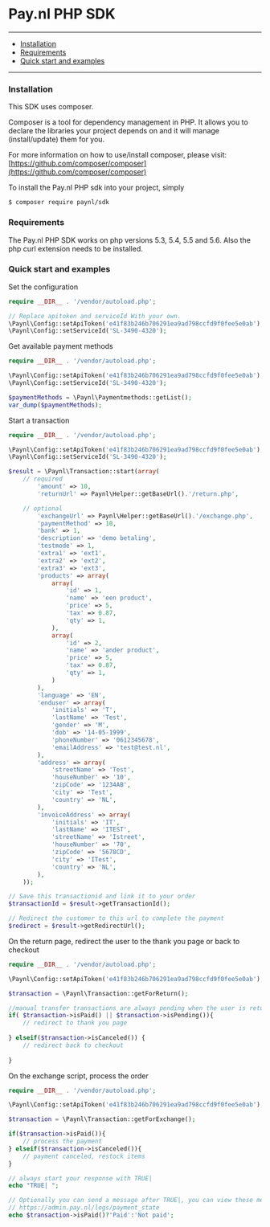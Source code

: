 # Pay.nl PHP SDK

---

- [Installation](#installation)
- [Requirements](#requirements)
- [Quick start and examples](#quick-start-and-examples)

---

### Installation

This SDK uses composer.

Composer is a tool for dependency management in PHP. It allows you to declare the libraries your project depends on and it will manage (install/update) them for you.

For more information on how to use/install composer, please visit: [https://github.com/composer/composer](https://github.com/composer/composer)

To install the Pay.nl PHP sdk into your project, simply

	$ composer require paynl/sdk

### Requirements

The Pay.nl PHP SDK works on php versions 5.3, 5.4, 5.5 and 5.6.
Also the php curl extension needs to be installed.

### Quick start and examples

Set the configuration
```php
require __DIR__ . '/vendor/autoload.php';

// Replace apitoken and serviceId With your own.
\Paynl\Config::setApiToken('e41f83b246b706291ea9ad798ccfd9f0fee5e0ab');
\Paynl\Config::setServiceId('SL-3490-4320');
```

Get available payment methods
```php
require __DIR__ . '/vendor/autoload.php';

\Paynl\Config::setApiToken('e41f83b246b706291ea9ad798ccfd9f0fee5e0ab');
\Paynl\Config::setServiceId('SL-3490-4320');

$paymentMethods = \Paynl\Paymentmethods::getList();
var_dump($paymentMethods);
```

Start a transaction
```php
require __DIR__ . '/vendor/autoload.php';

\Paynl\Config::setApiToken('e41f83b246b706291ea9ad798ccfd9f0fee5e0ab');
\Paynl\Config::setServiceId('SL-3490-4320');

$result = \Paynl\Transaction::start(array(
    // required
        'amount' => 10,
        'returnUrl' => Paynl\Helper::getBaseUrl().'/return.php',

    // optional
        'exchangeUrl' => Paynl\Helper::getBaseUrl().'/exchange.php',
        'paymentMethod' => 10,
        'bank' => 1,
        'description' => 'demo betaling',
        'testmode' => 1,
        'extra1' => 'ext1',
        'extra2' => 'ext2',
        'extra3' => 'ext3',
        'products' => array(
            array(
                'id' => 1,
                'name' => 'een product',
                'price' => 5,
                'tax' => 0.87,
                'qty' => 1,
            ),
            array(
                'id' => 2,
                'name' => 'ander product',
                'price' => 5,
                'tax' => 0.87,
                'qty' => 1,
            )
        ),
        'language' => 'EN',
        'enduser' => array(
            'initials' => 'T',
            'lastName' => 'Test',
            'gender' => 'M',
            'dob' => '14-05-1999',
            'phoneNumber' => '0612345678',
            'emailAddress' => 'test@test.nl',
        ),
        'address' => array(
            'streetName' => 'Test',
            'houseNumber' => '10',
            'zipCode' => '1234AB',
            'city' => 'Test',
            'country' => 'NL',
        ),
        'invoiceAddress' => array(
            'initials' => 'IT',
            'lastName' => 'ITEST',
            'streetName' => 'Istreet',
            'houseNumber' => '70',
            'zipCode' => '5678CD',
            'city' => 'ITest',
            'country' => 'NL',
        ),
    ));

// Save this transactionid and link it to your order
$transactionId = $result->getTransactionId();

// Redirect the customer to this url to complete the payment
$redirect = $result->getRedirectUrl();
```

On the return page, redirect the user to the thank you page or back to checkout
```php
require __DIR__ . '/vendor/autoload.php';

\Paynl\Config::setApiToken('e41f83b246b706291ea9ad798ccfd9f0fee5e0ab');

$transaction = \Paynl\Transaction::getForReturn();

//manual transfer transactions are always pending when the user is returned
if( $transaction->isPaid() || $transaction->isPending()){
    // redirect to thank you page
    
} elseif($transaction->isCanceled()) {
    // redirect back to checkout
   
}
```

On the exchange script, process the order
```php
require __DIR__ . '/vendor/autoload.php';

\Paynl\Config::setApiToken('e41f83b246b706291ea9ad798ccfd9f0fee5e0ab');

$transaction = \Paynl\Transaction::getForExchange();

if($transaction->isPaid()){
    // process the payment
} elseif($transaction->isCanceled()){
    // payment canceled, restock items
}

// always start your response with TRUE|
echo "TRUE| ";

// Optionally you can send a message after TRUE|, you can view these messages in the logs.
// https://admin.pay.nl/logs/payment_state
echo $transaction->isPaid()?'Paid':'Not paid';


```
